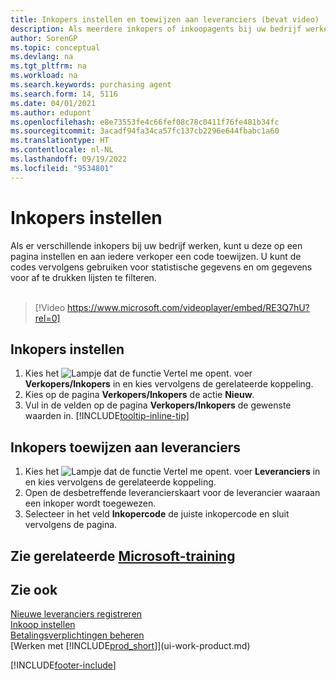 ```yaml
---
title: Inkopers instellen en toewijzen aan leveranciers (bevat video)
description: Als meerdere inkopers of inkoopagents bij uw bedrijf werken, kunt u deze voor statistische analyses organiseren.
author: SorenGP
ms.topic: conceptual
ms.devlang: na
ms.tgt_pltfrm: na
ms.workload: na
ms.search.keywords: purchasing agent
ms.search.form: 14, 5116
ms.date: 04/01/2021
ms.author: edupont
ms.openlocfilehash: e8e73553fe4c66fef08c78c0411f76fe481b34fc
ms.sourcegitcommit: 3acadf94fa34ca57fc137cb2296e644fbabc1a60
ms.translationtype: HT
ms.contentlocale: nl-NL
ms.lasthandoff: 09/19/2022
ms.locfileid: "9534801"
---
```

# <a name="set-up-purchasers"></a>Inkopers instellen

Als er verschillende inkopers bij uw bedrijf werken, kunt u deze op een pagina instellen en aan iedere verkoper een code toewijzen. U kunt de codes vervolgens gebruiken voor statistische gegevens en om gegevens voor af te drukken lijsten te filteren.<br><br>  

> [!Video https://www.microsoft.com/videoplayer/embed/RE3Q7hU?rel=0]

## <a name="to-set-up-purchasers"></a>Inkopers instellen

1. Kies het ![Lampje dat de functie Vertel me opent.](media/ui-search/search_small.png "Vertel me wat u wilt doen") voer **Verkopers/Inkopers** in en kies vervolgens de gerelateerde koppeling.
2. Kies op de pagina **Verkopers/Inkopers** de actie **Nieuw**.
3. Vul in de velden op de pagina **Verkopers/Inkopers** de gewenste waarden in. [!INCLUDE[tooltip-inline-tip](includes/tooltip-inline-tip_md.md)]

## <a name="to-assign-purchasers-to-vendors"></a>Inkopers toewijzen aan leveranciers

1. Kies het ![Lampje dat de functie Vertel me opent.](media/ui-search/search_small.png "Vertel me wat u wilt doen") voer **Leveranciers** in en kies vervolgens de gerelateerde koppeling.
2. Open de desbetreffende leverancierskaart voor de leverancier waaraan een inkoper wordt toegewezen.
3. Selecteer in het veld **Inkopercode** de juiste inkopercode en sluit vervolgens de pagina.

## <a name="see-related-microsoft-training"></a>Zie gerelateerde [Microsoft-training](/training/modules/trade-master-data-dynamics-365-business-central/)

## <a name="see-also"></a>Zie ook

[Nieuwe leveranciers registreren](purchasing-how-register-new-vendors.md)  
[Inkoop instellen](purchasing-setup-purchasing.md)  
[Betalingsverplichtingen beheren](payables-manage-payables.md)  
[Werken met [!INCLUDE[prod_short](includes/prod_short.md)]](ui-work-product.md)

[!INCLUDE[footer-include](includes/footer-banner.md)]
